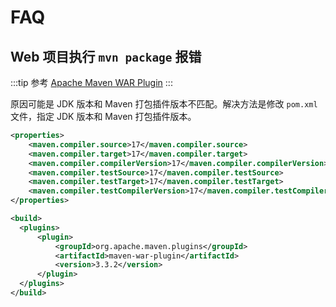 # FAQ

## Web 项目执行 `mvn package` 报错

:::tip 参考
[Apache Maven WAR Plugin](https://maven.apache.org/plugins/maven-war-plugin/)
:::

原因可能是 JDK 版本和 Maven 打包插件版本不匹配。解决方法是修改 `pom.xml` 文件，指定 JDK 版本和 Maven 打包插件版本。

```xml
<properties>
    <maven.compiler.source>17</maven.compiler.source>
    <maven.compiler.target>17</maven.compiler.target>
    <maven.compiler.compilerVersion>17</maven.compiler.compilerVersion>
    <maven.compiler.testSource>17</maven.compiler.testSource>
    <maven.compiler.testTarget>17</maven.compiler.testTarget>
    <maven.compiler.testCompilerVersion>17</maven.compiler.testCompilerVersion>
</properties>

<build>
  <plugins>
      <plugin>
          <groupId>org.apache.maven.plugins</groupId>
          <artifactId>maven-war-plugin</artifactId>
          <version>3.3.2</version>
      </plugin>
  </plugins>
</build>
```
